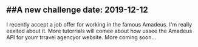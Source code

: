 ##A new challenge
date: 2019-12-12
---

I recently accept a job offer for working in the famous Amadeus. I'm really eexited about it. More tutorrials will comee about how ussee the Amadeus API for yourr trravel agencyor website. More coming soon...